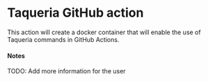 # Taqueria GitHub action
This action will create a docker container that will enable the use of Taqueria commands in GitHub Actions.

#### Notes
TODO: Add more information for the user